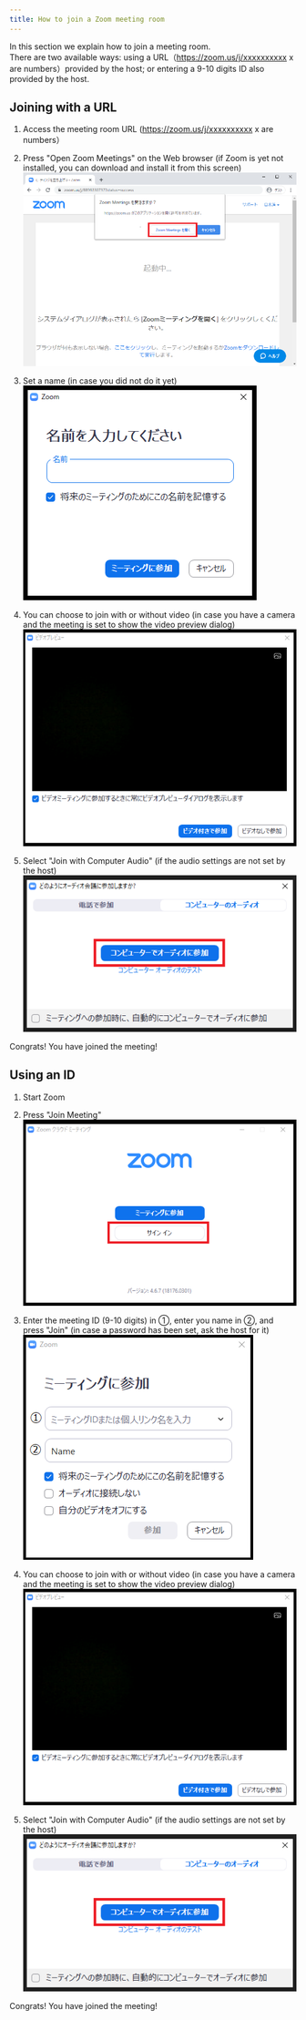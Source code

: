 ```yaml
---
title: How to join a Zoom meeting room
---
```


In this section we explain how to join a meeting room.  
There are two available ways: using a URL（https://zoom.us/j/xxxxxxxxxx x are numbers）provided by the host; or entering a 9-10 digits ID also provided by the host.



## Joining with a URL
1. Access the meeting room URL (https://zoom.us/j/xxxxxxxxxx x are numbers）
1. Press "Open Zoom Meetings" on the Web browser (if Zoom is yet not installed, you can download and install it from this screen)  
  ![](img/zoom_join_pc_url_browser.png) 
    
1. Set a name (in case you did not do it yet)
  ![](img/zoom_join_pc_url_name.png)
    
1. You can choose to join with or without video (in case you have a camera and the meeting is set to show the video preview dialog)  
  ![](img/zoom_join_pc_camera.png)
  
1. Select "Join with Computer Audio" (if the audio settings are not set by the host)  
  ![](img/zoom_join_pc_mic.png)
  
Congrats! You have joined the meeting!



## Using an ID
1. Start Zoom
1. Press "Join Meeting"
  ![](img/zoom_join_pc_id_top.png)
  
1. Enter the meeting ID (9-10 digits) in ①, enter you name in ②, and press "Join" (in case a password has been set, ask the host for it)
  ![](img/zoom_join_pc_id_join_add.png)
  
1. You can choose to join with or without video (in case you have a camera and the meeting is set to show the video preview dialog)    ![](img/zoom_join_pc_camera.png)
  
1. Select "Join with Computer Audio" (if the audio settings are not set by the host)    
  ![](img/zoom_join_pc_mic.png)
  
Congrats! You have joined the meeting!




